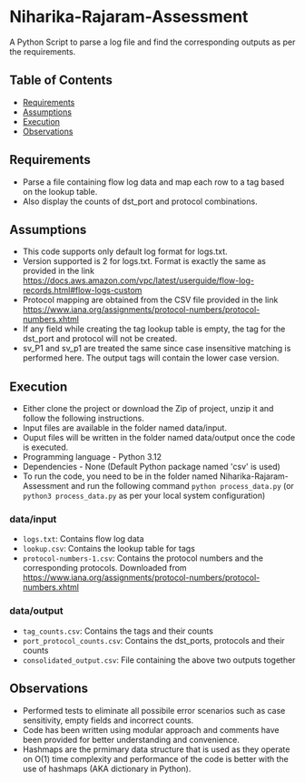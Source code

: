 # Niharika-Rajaram-Assessment

A Python Script to parse a log file and find the corresponding outputs as per the requirements.

## Table of Contents
- [Requirements](#requirements)
- [Assumptions](#assumptions)
- [Execution](#Execution)
- [Observations](#Observations)

## Requirements
- Parse a file containing flow log data and map each row to a tag based on the lookup table. 
- Also display the counts of dst_port and protocol combinations.

## Assumptions
- This code supports only default log format for logs.txt.
- Version supported is 2 for logs.txt. Format is exactly the same as provided in the link https://docs.aws.amazon.com/vpc/latest/userguide/flow-log-records.html#flow-logs-custom
- Protocol mapping are obtained from the CSV file provided in the link https://www.iana.org/assignments/protocol-numbers/protocol-numbers.xhtml
-  If any field while creating the tag lookup table is empty, the tag for the dst_port and protocol will not be created.
- sv_P1 and sv_p1 are treated the same since case insensitive matching is performed here. The output tags will contain the lower case version.

## Execution
- Either clone the project or download the Zip of project, unzip it and follow the following instructions.
- Input files are available in the folder named data/input.
- Ouput files will be written in the folder named data/output once the code is executed.
- Programming language - Python 3.12
- Dependencies - None (Default Python package named 'csv' is used)
- To run the code, you need to be in the folder named Niharika-Rajaram-Assessment and run the following command
`python process_data.py` (or `python3 process_data.py` as per your local system configuration)

### data/input 
- `logs.txt`: Contains flow log data
- `lookup.csv`: Contains the lookup table for tags
- `protocol-numbers-1.csv`:  Contains the protocol numbers and the corresponding protocols. Downloaded from https://www.iana.org/assignments/protocol-numbers/protocol-numbers.xhtml 

###  data/output
- `tag_counts.csv`: Contains the tags and their counts
- `port_protocol_counts.csv`: Contains the dst_ports, protocols and their counts
- `consolidated_output.csv`: File containing the above two outputs together

## Observations
- Performed tests to eliminate all possibile error scenarios such as case sensitivity, empty fields and incorrect counts.
- Code has been written using modular approach and comments have been provided for better understanding and convenience.
- Hashmaps are the prmimary data structure that is used as they operate on O(1) time complexity and performance of the code is better with the use of hashmaps (AKA dictionary in Python).

